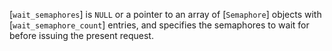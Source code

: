 [`wait_semaphores`] is `NULL` or a pointer to an array of
[`Semaphore`] objects with [`wait_semaphore_count`] entries, and
specifies the semaphores to wait for before issuing the present request.